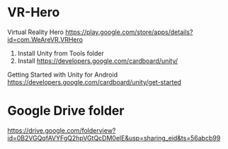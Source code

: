 # VR-Hero
Virtual Reality Hero
https://play.google.com/store/apps/details?id=com.WeAreVR.VRHero

1. Install Unity from Tools folder
2. Install https://developers.google.com/cardboard/unity/

Getting Started with Unity for Android
https://developers.google.com/cardboard/unity/get-started

# Google Drive folder
https://drive.google.com/folderview?id=0B2VGQqfAVYFgQ2hpVGtQcDM0elE&usp=sharing_eid&ts=56abcb99